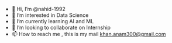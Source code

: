 - 👋 Hi, I’m @nahid-1992
- 👀 I’m interested in Data Science
- 🌱 I’m currently learning AI and ML
- 💞️ I’m looking to collaborate on Internship
- 📫 How to reach me , this is my mail khan.anam300@gmail.com

<!---
nahid-1992/nahid-1992 is a ✨ special ✨ repository because its `README.md` (this file) appears on your GitHub profile.
You can click the Preview link to take a look at your changes.
--->
